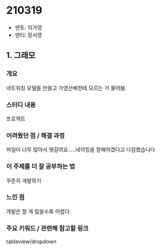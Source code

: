 # 210319

- 멘토: 이가영
- 멘티: 장서영

## 1. 그래모

### 개요

네트워킹 모델들 만들고 가영선배한테 모르는 거 물어봄.

### 스터디 내용

프로젝트

### 어려웠던 점 / 해결 과정

파일이 너무 많아서 헷갈려요.....네이밍을 잘해야겠다고 다짐했습니다

### 이 주제를 더 잘 공부하는 법

꾸준히 개발하기

### 느낀 점

개발은 할 게 많을수록 어렵다.

### 주요 키워드 / 관련해 참고할 링크

tableview/dropdown